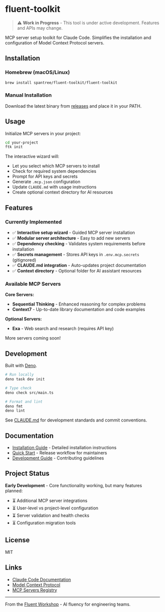 # fluent-toolkit

> ⚠️ **Work in Progress** - This tool is under active development. Features and APIs may change.

MCP server setup toolkit for Claude Code. Simplifies the installation and configuration of Model Context Protocol servers.

## Installation

### Homebrew (macOS/Linux)

```bash
brew install spantree/fluent-toolkit/fluent-toolkit
```

### Manual Installation

Download the latest binary from [releases](https://github.com/spantree/fluent-toolkit/releases) and place it in your PATH.

## Usage

Initialize MCP servers in your project:

```bash
cd your-project
ftk init
```

The interactive wizard will:
- Let you select which MCP servers to install
- Check for required system dependencies
- Prompt for API keys and secrets
- Generate `.mcp.json` configuration
- Update `CLAUDE.md` with usage instructions
- Create optional context directory for AI resources

## Features

### Currently Implemented

- ✅ **Interactive setup wizard** - Guided MCP server installation
- ✅ **Modular server architecture** - Easy to add new servers
- ✅ **Dependency checking** - Validates system requirements before installation
- ✅ **Secrets management** - Stores API keys in `.env.mcp.secrets` (gitignored)
- ✅ **CLAUDE.md integration** - Auto-updates project documentation
- ✅ **Context directory** - Optional folder for AI assistant resources

### Available MCP Servers

**Core Servers:**
- **Sequential Thinking** - Enhanced reasoning for complex problems
- **Context7** - Up-to-date library documentation and code examples

**Optional Servers:**
- **Exa** - Web search and research (requires API key)

More servers coming soon!

## Development

Built with [Deno](https://deno.land).

```bash
# Run locally
deno task dev init

# Type check
deno check src/main.ts

# Format and lint
deno fmt
deno lint
```

See [CLAUDE.md](CLAUDE.md) for development standards and commit conventions.

## Documentation

- [Installation Guide](docs/installation.md) - Detailed installation instructions
- [Quick Start](docs/quickstart.md) - Release workflow for maintainers
- [Development Guide](docs/development.md) - Contributing guidelines

## Project Status

**Early Development** - Core functionality working, but many features planned:

- ⏳ Additional MCP server integrations
- ⏳ User-level vs project-level configuration
- ⏳ Server validation and health checks
- ⏳ Configuration migration tools

## License

MIT

## Links

- [Claude Code Documentation](https://docs.claude.com/claude-code)
- [Model Context Protocol](https://modelcontextprotocol.io/)
- [MCP Servers Registry](https://github.com/modelcontextprotocol/servers)

---

From the [Fluent Workshop](https://fluentwork.shop) - AI fluency for engineering teams.
